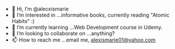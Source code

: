 - 👋 Hi, I’m @alecxismarie
- 👀 I’m interested in ...informative books, currently reading "Atomic Habits" :)
- 🌱 I’m currently learning ...Web Development course in Udemy.
- 💞️ I’m looking to collaborate on ...anything?
- 📫 How to reach me ...email me, alexismarie01@yahoo.com

<!---
alecxismarie/alecxismarie is a ✨ special ✨ repository because its `README.md` (this file) appears on your GitHub profile.
You can click the Preview link to take a look at your changes.
--->
